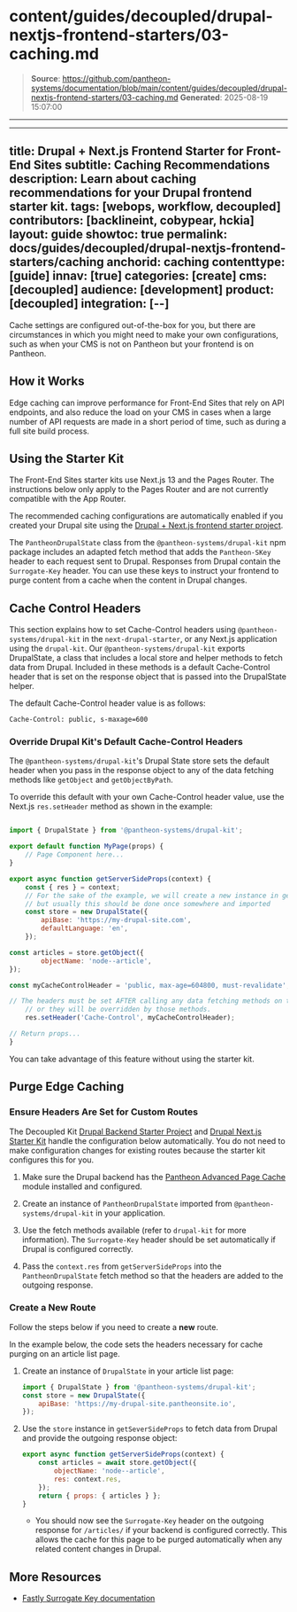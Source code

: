 # content/guides/decoupled/drupal-nextjs-frontend-starters/03-caching.md

> **Source**: https://github.com/pantheon-systems/documentation/blob/main/content/guides/decoupled/drupal-nextjs-frontend-starters/03-caching.md
> **Generated**: 2025-08-19 15:07:00

---

---
title: Drupal + Next.js Frontend Starter for Front-End Sites
subtitle: Caching Recommendations
description: Learn about caching recommendations for your Drupal frontend starter kit.
tags: [webops, workflow, decoupled]
contributors: [backlineint, cobypear, hckia]
layout: guide
showtoc: true
permalink: docs/guides/decoupled/drupal-nextjs-frontend-starters/caching
anchorid: caching
contenttype: [guide]
innav: [true]
categories: [create]
cms: [decoupled]
audience: [development]
product: [decoupled]
integration: [--]
---

Cache settings are configured out-of-the-box for you, but there are circumstances in which you might need to make your own configurations, such as when your CMS is not on Pantheon but your frontend is on Pantheon.

## How it Works

Edge caching can improve performance for Front-End Sites that rely on API endpoints, and also reduce the load on your CMS in cases when a large number of API requests are made in a short period of time, such as during a full site build process.

<Partial file="decoupled-caching.md" />

## Using the Starter Kit

<Alert title="Note"  type="info" >

The Front-End Sites starter kits use Next.js 13 and the Pages Router. The instructions below only apply to the Pages Router and are not currently compatible with the App Router.

</Alert>

The recommended caching configurations are automatically enabled if you created your Drupal site using the [Drupal + Next.js frontend starter project](/guides/decoupled/drupal-nextjs-frontend-starters/create).

The `PantheonDrupalState` class from the `@pantheon-systems/drupal-kit` npm
package includes an adapted fetch method that adds the `Pantheon-SKey` header
to each request sent to Drupal. Responses from Drupal contain the
`Surrogate-Key` header. You can use these keys to instruct your frontend to purge content from a cache when the content in Drupal changes.

## Cache Control Headers

This section explains how to set Cache-Control headers using
`@pantheon-systems/drupal-kit` in the `next-drupal-starter`, or any Next.js
application using the `drupal-kit`. Our `@pantheon-systems/drupal-kit` exports DrupalState, a class that includes a local store and helper methods to fetch data from Drupal. Included in these methods is a default Cache-Control header that is set on the response object that is passed into the DrupalState helper.

The default Cache-Control header value is as follows:

```http
Cache-Control: public, s-maxage=600
```

### Override Drupal Kit's Default Cache-Control Headers

The `@pantheon-systems/drupal-kit`'s Drupal State store sets the default header
when you pass in the response object to any of the data fetching methods like
`getObject` and `getObjectByPath`.

To override this default with your own Cache-Control header value, use the
Next.js `res.setHeader` method as shown in the example:


```js

import { DrupalState } from '@pantheon-systems/drupal-kit';

export default function MyPage(props) {
	// Page Component here...
}

export async function getServerSideProps(context) {
	const { res } = context;
	// For the sake of the example, we will create a new instance in getServerSideProps,
	// but usually this should be done once somewhere and imported
	const store = new DrupalState({
		apiBase: 'https://my-drupal-site.com',
		defaultLanguage: 'en',
	});

const articles = store.getObject({
		objectName: 'node--article',
});

const myCacheControlHeader = 'public, max-age=604800, must-revalidate';

// The headers must be set AFTER calling any data fetching methods on the store
	// or they will be overridden by those methods.
	res.setHeader('Cache-Control', myCacheControlHeader);

// Return props...
}
```

You can take advantage of this feature without using the starter kit.

## Purge Edge Caching

### Ensure Headers Are Set for Custom Routes

<Alert title="Note"  type="info" >

The Decoupled Kit [Drupal Backend Starter Project](/guides/decoupled/drupal-backend-starters) and [Drupal Next.js Starter Kit](/guides/decoupled/drupal-nextjs-frontend-starters) handle the configuration below automatically.
You do not need to make configuration changes for existing routes because the starter kit configures this for you.

</Alert>


1. Make sure the Drupal backend has the [Pantheon Advanced Page Cache](https://www.drupal.org/project/pantheon_advanced_page_cache) module installed and configured.

1. Create an instance of `PantheonDrupalState` imported from `@pantheon-systems/drupal-kit` in your application.

1. Use the fetch methods available (refer to `drupal-kit` for more information). The `Surrogate-Key` header should be set automatically if Drupal is configured correctly.

1. Pass the `context.res` from `getServerSideProps` into the `PantheonDrupalState` fetch method so that the headers are added to the outgoing response.

### Create a New Route

Follow the steps below if you need to create a **new** route.

In the example below, the code sets the headers necessary for
cache purging on an article list page.

1. Create an instance of `DrupalState` in your article list page:

	```js
	import { DrupalState } from '@pantheon-systems/drupal-kit';
	const store = new DrupalState({
		apiBase: 'https://my-drupal-site.pantheonsite.io',
	});
	```

1. Use the `store` instance in `getSeverSideProps` to fetch data from Drupal and provide the outgoing response object:

	```js
	export async function getServerSideProps(context) {
		const articles = await store.getObject({
			objectName: 'node--article',
			res: context.res,
		});
		return { props: { articles } };
	}
	```

	- You should now see the `Surrogate-Key` header on the outgoing response for `/articles/` if your backend is configured correctly. This allows the cache for this page to be purged automatically when any related content changes in Drupal.

## More Resources

- [Fastly Surrogate Key documentation](https://docs.fastly.com/en/guides/working-with-surrogate-keys)